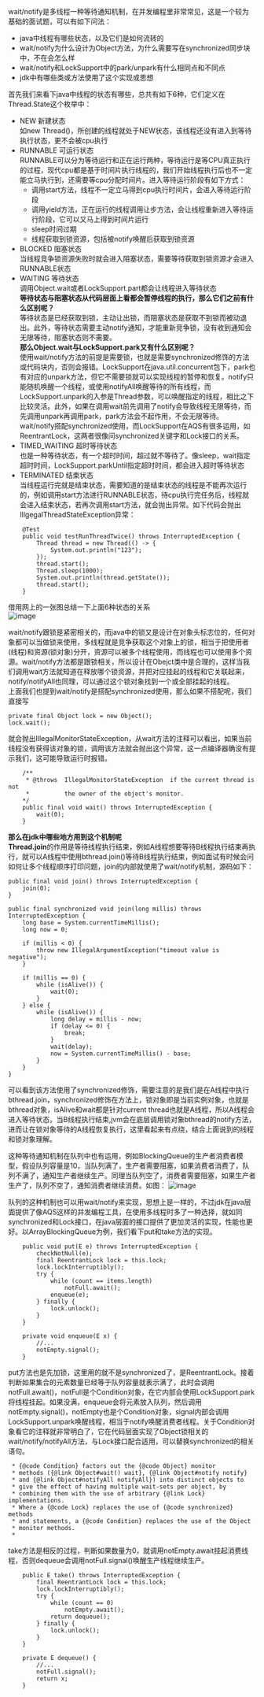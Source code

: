 wait/notify是多线程一种等待通知机制，在并发编程里非常常见，这是一个较为基础的面试题，可以有如下问法：   
- java中线程有哪些状态，以及它们是如何流转的   
- wait/notify为什么设计为Object方法，为什么需要写在synchronized同步块中，不在会怎么样       
- wait/notify和LockSupport中的park/unpark有什么相同点和不同点    
- jdk中有哪些类或方法使用了这个实现或思想          

首先我们来看下java中线程的状态有哪些，总共有如下6种，它们定义在Thread.State这个枚举中：   
- NEW 新建状态     
如new Thread()，所创建的线程就处于NEW状态，该线程还没有进入到等待执行状态，更不会被cpu执行    
- RUNNABLE 可运行状态    
RUNNABLE可以分为等待运行和正在运行两种，等待运行是等CPU真正执行的过程，现代cpu都是基于时间片执行线程的，我们开始线程执行后也不一定能立马执行到，还需要等cpu分配时间片。进入等待运行阶段有如下方式：   
    - 调用start方法，线程不一定立马得到cpu执行时间片，会进入等待运行阶段
    - 调用yield方法，正在运行的线程调用让步方法，会让线程重新进入等待运行阶段，它可以又马上得到时间片运行    
    - sleep时间过期
    - 线程获取到锁资源，包括被notify唤醒后获取到锁资源   
- BLOCKED 阻塞状态    
当线程竞争锁资源失败时就会进入阻塞状态，需要等待获取到锁资源才会进入RUNNABLE状态        
- WAITING 等待状态    
调用Object.wait或者LockSupport.part都会让线程进入等待状态     
**等待状态与阻塞状态从代码层面上看都会暂停线程的执行，那么它们之前有什么区别呢？**    
等待状态是已经获取到锁，主动让出锁，而阻塞状态是获取不到锁而被动退出。此外，等待状态需要主动notify通知，才能重新竞争锁，没有收到通知会无限等待，阻塞状态则不需要。     
**那么Object.wait与LockSupport.park又有什么区别呢？**     
使用wait/notify方法的前提是需要锁，也就是需要synchronized修饰的方法或代码块内，否则会报错。LockSupport在java.util.concurrent包下，park也有对应的unpark方法，但它不需要锁就可以实现线程的暂停和恢复。notify只能随机唤醒一个线程，或使用notifyAll唤醒等待的所有线程，而LockSupport.unpark的入参是Thread参数，可以唤醒指定的线程，相比之下比较灵活。此外，如果在调用wait前先调用了notify会导致线程无限等待，而先调用unpark再调用park，park方法会不起作用，不会无限等待。wait/notify搭配synchronized使用，而LockSupport在AQS有很多运用，如ReentrantLock，这两者很像问synchronized关键字和Lock接口的关系。        
- TIMED_WAITING 超时等待状态     
也是一种等待状态，有一个超时时间，超过就不等待了。像sleep，wait指定超时时间，LockSupport.parkUntil指定超时时间，都会进入超时等待状态    
- TERMINATED 结束状态    
当线程运行完就是结束状态，需要知道的是结束状态的线程是不能再次运行的，例如调用start方法进行RUNNABLE状态，待cpu执行完任务后，线程就会进入结束状态，若再次调用start方法，就会抛出异常。如下代码会抛出IllgegalThreadStateException异常：   
```
	@Test
	public void testRunThreadTwice() throws InterruptedException {
		Thread thread = new Thread(() -> {
			System.out.println("123");
		});
		thread.start();
		Thread.sleep(1000);
		System.out.println(thread.getState());
		thread.start();
	}
```

借用网上的一张图总结一下上面6种状态的关系     
![image](1)     

wait/notify跟锁是紧密相关的，而java中的锁又是设计在对象头标志位的，任何对象都可以当做锁来使用，多线程就是竞争获取这个对象上的锁，相当于把使用者(线程)和资源(锁对象)分开，资源可以被多个线程使用，而线程也可以使用多个资源。wait/notify方法都是跟锁相关，所以设计在Obejct类中是合理的，这样当我们调用wait方法就知道在释放哪个锁资源，并把对应挂起的线程和它关联起来，notify/notifyAll也同理，可以通过这个锁对象找到一个或全部挂起的线程。    
上面我们也提到wait/notify是搭配synchronized使用，那么如果不搭配呢，我们直接写    
```
private final Object lock = new Object();
lock.wait();   
```
就会抛出IllegalMonitorStateException，从wait方法的注释可以看出，如果当前线程没有获得该对象的锁，调用该方法就会抛出这个异常，这一点编译器确没有提示我们，这可能导致运行时报错。    
```
	/**   
	 * @throws  IllegalMonitorStateException  if the current thread is not
     *          the owner of the object's monitor.
	*/
    public final void wait() throws InterruptedException {
        wait(0);
    }
```

**那么在jdk中哪些地方用到这个机制呢**    
**Thread.join**的作用是等待线程执行结束，例如A线程想要等待B线程执行结束再执行，就可以A线程中使用bthread.join()等待B线程执行结束，例如面试有时候会问如何让多个线程顺序打印问题，join的内部就使用了wait/notify机制，源码如下：    
```
public final void join() throws InterruptedException {
    join(0);
}

public final synchronized void join(long millis) throws InterruptedException {
    long base = System.currentTimeMillis();
    long now = 0;

    if (millis < 0) {
        throw new IllegalArgumentException("timeout value is negative");
    }

    if (millis == 0) {
        while (isAlive()) {
            wait(0);
        }
    } else {
        while (isAlive()) {
            long delay = millis - now;
            if (delay <= 0) {
                break;
            }
            wait(delay);
            now = System.currentTimeMillis() - base;
        }
    }
}
```
可以看到该方法使用了synchronized修饰，需要注意的是我们是在A线程中执行bthread.join，synchronized修饰在方法上，锁对象即是当前实例对象，也就是bthread对象，isAlive和wait都是针对current thread也就是A线程，所以A线程会进入等待状态，当B线程执行结束,jvm会在底层调用锁对象bthread的notify方法，进而让在锁对象等待的A线程恢复执行，这里看起来有点绕，结合上面说到的线程和锁对象理解。   

这种等待通知机制在队列中也有运用，例如BlockingQueue的生产者消费者模型，假设队列容量是10，当队列满了，生产者需要阻塞，如果消费者消费了，队列不满了，通知生产者继续生产。同理当队列空了，消费者需要阻塞，如果生产者生产了，队列不空了，通知消费者继续消费。如图：
![image](2)      

队列的这种机制也可以用wait/notify来实现，思想上是一样的，不过jdk在java层面提供了像AQS这样的并发编程工具，在使用多线程时多了一种选择，就如同synchronized和Lock接口，在java层面的接口提供了更加灵活的实现，性能也更好。以ArrayBlockingQueue为例，我们看下put和take方法的实现。    
```
    public void put(E e) throws InterruptedException {
        checkNotNull(e);
        final ReentrantLock lock = this.lock;
        lock.lockInterruptibly();
        try {
            while (count == items.length)
                notFull.await();
            enqueue(e);
        } finally {
            lock.unlock();
        }
    }

	private void enqueue(E x) {
		//...
        notEmpty.signal();
    }
```
put方法也是先加锁，这里用的就不是synchronized了，是ReentrantLock。接着判断如果集合的元素数量已经等于队列容量就表示满了，此时会调用notFull.await()，notFull是个Condition对象，在它内部会使用LockSupport.park将线程挂起。如果没满，enqueue会将元素放入队列，然后调用notEmpty.signal()，notEmpty也是个Condition对象，signal内部会调用LockSupport.unpark唤醒线程，相当于notify唤醒消费者线程。关于Condition对象看它的注释就非常明白了，它在代码层面实现了Object锁相关的wait/notify/notifyAll方法，与Lock接口配合适用，可以替换synchronized的相关语句。      
```
 * {@code Condition} factors out the {@code Object} monitor
 * methods ({@link Object#wait() wait}, {@link Object#notify notify}
 * and {@link Object#notifyAll notifyAll}) into distinct objects to
 * give the effect of having multiple wait-sets per object, by
 * combining them with the use of arbitrary {@link Lock} implementations.
 * Where a {@code Lock} replaces the use of {@code synchronized} methods
 * and statements, a {@code Condition} replaces the use of the Object
 * monitor methods.
 *
```
take方法是相反的过程，判断如果数量为0，就调用notEmpty.await挂起消费线程，否则dequeue会调用notFull.signal()唤醒生产线程继续生产。      
```
    public E take() throws InterruptedException {
        final ReentrantLock lock = this.lock;
        lock.lockInterruptibly();
        try {
            while (count == 0)
                notEmpty.await();
            return dequeue();
        } finally {
            lock.unlock();
        }
    }

	private E dequeue() {
		//...
        notFull.signal();
        return x;
    }
```







